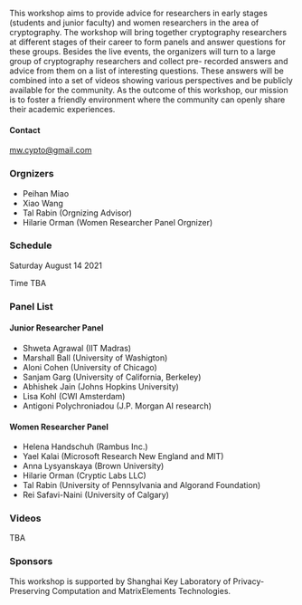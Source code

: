 
This workshop aims to provide advice for researchers in early stages (students and junior faculty) and women researchers in the area of cryptography. The workshop will bring together cryptography researchers at different stages of their career to form panels and answer questions for these groups. Besides the live events, the organizers will turn to a large group of cryptography researchers and collect pre- recorded answers and advice from them on a list of interesting questions. These answers will be combined into a set of videos showing various perspectives and be publicly available for the community. As the outcome of this workshop, our mission is to foster a friendly environment where the community can openly share their academic experiences.

#### Contact
[mw.cypto@gmail.com](mw.cypto@gmail.com)

### Orgnizers
- Peihan Miao
- Xiao Wang
- Tal Rabin (Orgnizing Advisor)
- Hilarie Orman (Women Researcher Panel Orgnizer)

### Schedule
Saturday August 14 2021

Time TBA

### Panel List

#### Junior Researcher Panel
- Shweta Agrawal (IIT Madras)
- Marshall Ball (University of Washigton)
- Aloni Cohen (University of Chicago)
- Sanjam Garg (University of California, Berkeley)
- Abhishek Jain (Johns Hopkins University)
- Lisa Kohl (CWI Amsterdam)
- Antigoni Polychroniadou (J.P. Morgan AI research)

#### Women Researcher Panel
- Helena Handschuh (Rambus Inc.)
- Yael Kalai (Microsoft Research New England and MIT)
- Anna Lysyanskaya (Brown University)
- Hilarie Orman (Cryptic Labs LLC)
- Tal Rabin (University of Pennsylvania and Algorand Foundation)
- Rei Safavi-Naini (University of Calgary)

### Videos
TBA

### Sponsors 
This workshop is supported by Shanghai Key Laboratory of Privacy-Preserving Computation and MatrixElements Technologies.
